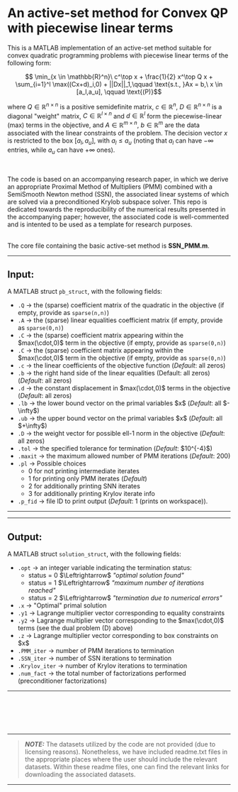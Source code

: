 # An active-set method for Convex QP with piecewise linear terms

This is a MATLAB implementation of an active-set method suitable for convex quadratic programming problems with piecewise linear terms of the following form:

$$ \min_{x \in \mathbb{R}^n}\  c^\top x + \frac{1}{2} x^\top Q x + \sum_{i=1}^l \max((Cx+d)_i,0) + ||Dx||_1,\qquad \text{s.t., }Ax = b,\ x \in [a_l,a_u], \qquad \text{(P)}$$

where $Q \in \mathbb{R}^{n\times n}$ is a positive semidefinite matrix, $c \in \mathbb{R}^n$, $D \in \mathbb{R}^{n\times n}$ is a diagonal "weight" matrix,
$C \in \mathbb{R}^{l\times n}$ and $d \in \mathbb{R}^l$ form the piecewise-linear (max) terms in the objective, and $A \in \mathbb{R}^{m\times n}$, $b \in \mathbb{R}^m$
are the data associated with the linear constraints of the problem. The decision vector $x$ is restricted to the box $[a_l,a_u]$, with $a_l\leq a_u$ (noting that 
$a_l$ can have $-\infty$ entries, while $a_u$ can have $+\infty$ ones). 

<br/>

The code is based on an accompanying research paper, in which we derive an appropriate Proximal Method of Multipliers (PMM) combined with
a SemiSmooth Newton method (SSN), the associated linear systems of which are solved via a preconditioned Krylob subspace solver. This repo is 
dedicated towards the reproducibility of the numerical results presented in the accompanying paper; however, the associated code is well-commented 
and is intented to be used as a template for research purposes.


<br/>
The core file containing the basic active-set method is <strong>SSN_PMM.m</strong>. <br/>

---
<strong> <h2>Input:</h2> </strong> A MATLAB struct <code>pb_struct</code>, with the following fields:

<ul>
  <li> <code>.Q</code> -> the (sparse) coefficient matrix of the quadratic in the objective (if empty, provide as <code>sparse(n,n)</code>) </li>
  <li> <code>.A</code> -> the (sparse) linear equalities coefficient matrix (if empty, provide as <code>sparse(0,n)</code>) </li>
  <li> <code>.C</code> -> the (sparse) coefficient matrix appearing within the $max(\cdot,0)$ term in the objective (if empty, provide as <code>sparse(0,n)</code>) </li>
  <li> <code>.C</code> -> the (sparse) coefficient matrix appearing within the $max(\cdot,0)$ term in the objective (if empty, provide as <code>sparse(0,n)</code>) </li>
  <li> <code>.c</code> -> the linear coefficients of the objective function (<em>Default</em>: all zeros) </li>
  <li> <code>.b</code> -> the right hand side of the linear equalities (Default: all zeros) (<em>Default</em>: all zeros) </li>
  <li> <code>.d</code> -> the constant displacement in $max(\cdot,0)$ terms in the objective (<em>Default</em>: all zeros) </li>
  <li> <code>.lb</code> -> the lower bound vector on the primal variables $x$ (<em>Default</em>: all $-\infty$) </li>
  <li> <code>.ub</code> -> the upper bound vector on the primal variables $x$ (<em>Default</em>: all $+\infty$) </li>
  <li> <code>.D</code> -> the weight vector for possible ell-1 norm in the objective (<em>Default</em>: all zeros) </li>
  <li> <code>.tol</code> -> the specified tolerance for termination (<em>Default</em>: $10^{-4}$) </li>
  <li> <code>.maxit</code> -> the maximum allowed number of PMM iterations (<em>Default</em>: 200)  </li>
  <li> <code>.pl</code> -> Possible choices <ul>
      <li>0 for not printing intermediate iterates</li>
      <li>1 for printing only PMM iterates (<em>Default</em>)</li>
      <li>2 for additionally printing SNN iterates</li>
      <li>3 for additionally printing Krylov iterate info</li>
    </ul> </li>
  <li> <code>.p_fid</code> -> file ID to print output (<em>Default</em>: 1 (prints on workspace)).  </li>

</ul>

---

---
<strong> <h2>Output:</h2> </strong> A MATLAB struct <code>solution_struct</code>, with the following fields:

<ul>
  <li> <code>.opt</code> -> an integer variable indicating the termination status: <ul>
      <li>status = 0 $\Leftrightarrow$ <em>"optimal solution found"</em></li>
      <li>status = 1 $\Leftrightarrow$ <em>"maximum number of iterations reached"</em></li>
      <li>status = 2 $\Leftrightarrow$ <em>"termination due to numerical errors"</em></li>
    </ul> </li>
  <li> <code>.x</code> -> "Optimal" primal solution </li>
  <li> <code>.y1</code> -> Lagrange multiplier vector corresponding to equality constraints </li>
  <li> <code>.y2</code> -> Lagrange multiplier vector corresponding to the $max(\cdot,0)$ terms (see the dual problem (D) above) </li>
  <li> <code>.z</code> -> Lagrange multiplier vector corresponding to box constraints on $x$ </li>
  <li> <code>.PMM_iter</code> -> number of PMM iterations to termination </li>
  <li> <code>.SSN_iter</code> -> number of SSN iterations to termination </li>
  <li> <code>.Krylov_iter</code> -> number of Krylov iterations to termination </li>
  <li> <code>.num_fact</code> -> the total number of factorizations performed (preconditioner factorizations) </li>
</ul>

---


<br/><br/><br/><br/>

---
> **_NOTE:_** The datasets utilized by the code are not provided (due to licensing reasons). Nonetheless, we have included readme.txt files in
the appropriate places where the user should include the relevant datasets. Within these readme files, one can find the relevant links for
downloading the associated datasets. 
---



